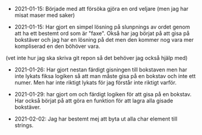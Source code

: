 

- 2021-01-15:
Började med att försöka gjöra en ord veljare (men jag har misat maser med saker)


- 2021-01-15:
Har gjort en simpel lösning på slunpnings av ordet genom att ha ett bestemt ord som är "faxe".
Okså har jag börjat på att gisa på bokstäver och jag har en lösning på det men den kommer nog vara mer kompliserad en den böhöver vara.

(vet inte hur jag ska skriva git repon så det behöver jag också hjälp med)
- 2021-01-26:
Har gjort nestan färdigt gisningen till bokstaven men har inte lykats fiksa logiken så att man måste gisa på en bokstav och inte ett numer. Men har inte riktigt lykats för jag förstår inte riktigt varför.
  

- 2021-01-29:
har gjort om och färdigt logiken för att gisa på en bokstav. Har också börjat på att göra en funktion för att lagra alla gisade bokstäver.


- 2021-02-02:
Jag har bestemt mej att byta ut alla char element till strings.